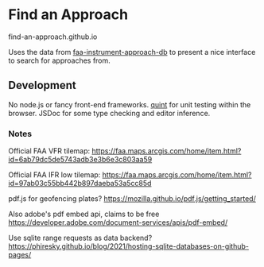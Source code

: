 # Find an Approach

find-an-approach.github.io

Uses the data from [faa-instrument-approach-db](https://github.com/ammaraskar/faa-instrument-approach-db)
to present a nice interface to search for approaches from.

## Development

No node.js or fancy front-end frameworks. [quint](https://qunitjs.com/) for unit
testing within the browser. JSDoc for some type checking and editor inference.


### Notes

Official FAA VFR tilemap: https://faa.maps.arcgis.com/home/item.html?id=6ab79dc5de5743adb3e3b6e3c803aa59

Official FAA IFR low tilemap: https://faa.maps.arcgis.com/home/item.html?id=97ab03c55bb442b897daeba53a5cc85d

pdf.js for geofencing plates? https://mozilla.github.io/pdf.js/getting_started/

Also adobe's pdf embed api, claims to be free https://developer.adobe.com/document-services/apis/pdf-embed/

Use sqlite range requests as data backend? https://phiresky.github.io/blog/2021/hosting-sqlite-databases-on-github-pages/
